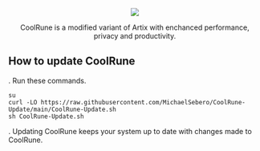 <p align="center">
	<img src="https://i.postimg.cc/VLTRqVvW/logo.png" />
                                                                                                                                      
<p align="center">
	 CoolRune is a modified variant of Artix with enchanced performance, privacy and productivity.

## How to update CoolRune

. Run these commands.

```
su
curl -LO https://raw.githubusercontent.com/MichaelSebero/CoolRune-Update/main/CoolRune-Update.sh
sh CoolRune-Update.sh
```
. Updating CoolRune keeps your system up to date with changes made to CoolRune.

